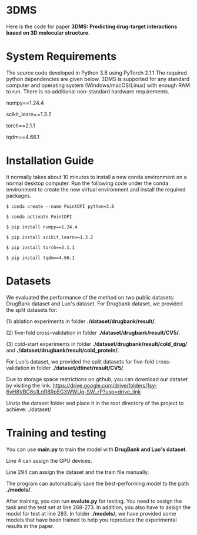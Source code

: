 # 3DMS
Here is the code for paper **3DMS: Predicting drug-target interactions based on 3D molecular structure**.

# System Requirements
The source code developed in Python 3.8 using PyTorch 2.1.1 The required python dependencies are given below. 3DMS is supported for any standard computer and operating system (Windows/macOS/Linux) with enough RAM to run. There is no additional non-standard hardware requirements.

numpy==1.24.4

scikit_learn==1.3.2

torch==2.1.1

tqdm==4.66.1

# Installation Guide
It normally takes about 10 minutes to install a new conda environment on a normal desktop computer. Run the following code under the conda environment to create the new virtual environment and install the required packages.
    
    $ conda create --name PointDPI python=3.8
    
    $ conda activate PointDPI

    $ pip install numpy==1.24.4
    
    $ pip install scikit_learn==1.3.2
    
    $ pip install torch==2.1.1
    
    $ pip install tqdm==4.66.1

# Datasets
We evaluated the performance of the method on two public datasets: DrugBank dataset and Luo's dataset.
For Drugbank dataset, we provided the split datasets for:

(1) ablation experiments in folder **./dataset/drugbank/result/**.

(2) five-fold cross-validation in folder **./dataset/drugbank/result/CV5/**.

(3) cold-start experiments in folder **./dataset/drugbank/result/cold_drug/** and **./dataset/drugbank/result/cold_protein/**.

For Luo's dataset, we provided the split datasets for five-fold cross-validation in folder **./dataset/dtinet/result/CV5/**.

Due to storage space restrictions on github, you can download our dataset by visiting the link: https://drive.google.com/drive/folders/1sy-6yH8VBC6s1LnR8RpEG3WWUg-SW_rP?usp=drive_link

Unzip the dataset folder and place it in the root directory of the project to achieve: ./dataset/

# Training and testing
You can use **main.py** to train the model with **DrugBank and Luo's dataset**. 

Line 4 can assign the GPU devices. 

Line 294 can assign the dataset and the train file manually.

The program can automatically save the best-performing model to the path **./models/**.

After training, you can run **evalute.py** for testing. You need to assign the task and the test set at line 268-273. In addition, you also have to assign the model for test at line 283. In folder **./models/**, we have provided some models that have been trained to help you reproduce the experimental results in the paper.
